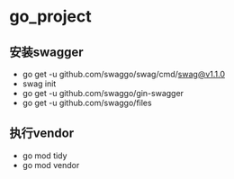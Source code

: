 # go_project

## 安装swagger

- go get -u github.com/swaggo/swag/cmd/swag@v1.1.0
- swag init
- go get -u github.com/swaggo/gin-swagger
- go get -u github.com/swaggo/files

## 执行vendor

- go mod tidy
- go mod vendor
 